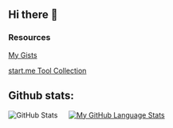 <h2> Hi there 👋 </h2>

### Resources
[My Gists](https://gist.github.com/FranklyFuzzy/)

[start.me Tool Collection](https://start.me/p/gyqjdO/promiscuous-mode)

<!--
**FranklyFuzzy/FranklyFuzzy** is a ✨ _special_ ✨ repository because its `README.md` (this file) appears on your GitHub profile.

Here are some ideas to get you started:

- 🔭 I’m currently working on ...
- 🌱 I’m currently learning ...
- 👯 I’m looking to collaborate on ...
- 🤔 I’m looking for help with ...
- 💬 Ask me about ...
- 📫 How to reach me: ...
- 😄 Pronouns: ...
- ⚡ Fun fact: ...

https://www.hackerrank.com/
https://www.hackthebox.com/
-->

<h2>Github stats:</h2>

![GitHub Stats](https://github-readme-stats.vercel.app/api?username=FranklyFuzzy&theme=dark) &emsp;
 [![My GitHub Language Stats](https://github-readme-stats.vercel.app/api/top-langs/?username=FranklyFuzzy&langs_count=5&theme=dark)]()
